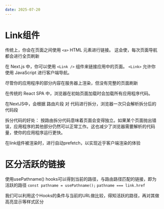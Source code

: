 ```yaml
---
date: 2025-07-20
---
```


# Link组件

传统上，你会在页面之间使用 `<a>` HTML 元素进行链接。
这会使，每次页面导航都会进行全页刷新

在 Next.js 中，你可以使用 `<Link />` 组件来链接应用中的页面。
`<Link>` 允许你使用 JavaScript 进行客户端导航。

尽管你的应用程序的部分内容在服务器上渲染，但没有完整的页面刷新

在传统的 React SPA 中，浏览器在初始页面加载时会加载所有应用程序代码。

在NextJS中，会根据 路由片段 对 代码进行拆分，浏览器一次只会解析拆分后的代码段

拆分代码的好处：
按路由拆分代码意味着页面会变得独立。如果某个页面抛出错误，应用程序的其他部分仍然可以正常工作。这也减少了浏览器需要解析的代码量，使你的应用程序运行更快。

在link组件被渲染时，进行自动prefetch，以实现近乎客户端渲染的体验

# 区分活跃的链接

使用usePathname() hooks可以得到当前的路径，与路由路径匹配的链接，即为活跃的路径
`const pathname = usePathname();`
`pathname === link.href`

我们可以利用这个Hooks的条件与当前的URL做比较，得知活跃的路径，再对其做高亮显示等样式区分